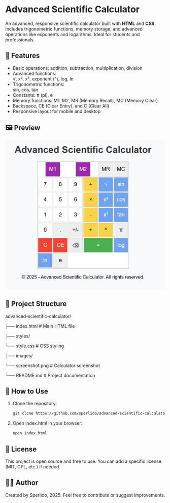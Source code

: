 # Advanced Scientific Calculator

An advanced, responsive scientific calculator built with **HTML** and **CSS**. Includes trigonometric functions, memory storage, and advanced operations like exponents and logarithms. Ideal for students and professionals.

## 🔧 Features

- Basic operations: addition, subtraction, multiplication, division
- Advanced functions:  
  √, x², x³, exponent (^), log, ln  
- Trigonometric functions:  
  sin, cos, tan  
- Constants: π (pi), e  
- Memory functions: M1, M2, MR (Memory Recall), MC (Memory Clear)  
- Backspace, CE (Clear Entry), and C (Clear All)
- Responsive layout for mobile and desktop

## 🖼 Preview

![Calculator preview](images/screenshot.png)

## 📁 Project Structure

advanced-scientific-calculator/

├── index.html # Main HTML file

├── styles/

 └── style.css # CSS styling

├── images/

 └── screenshot.png # Calculator screenshot

└── README.md # Project documentation

## 🚀 How to Use

1. Clone the repository:
   ```bash
   git clone https://github.com/sperlido/advanced-scientific-calculator.git

2. Open index.html in your browser:
    ```bash
    open index.html

## 📜 License
This project is open source and free to use. You can add a specific license (MIT, GPL, etc.) if needed.

## 👨‍💻 Author
Created by Sperlido, 2025.
Feel free to contribute or suggest improvements.
